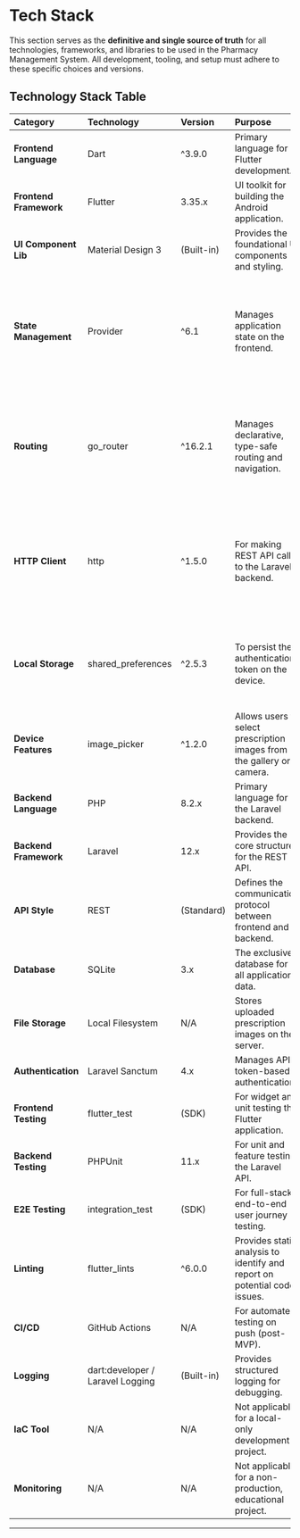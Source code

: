 # Tech Stack

<!--docs/architecture/[title].md-->

This section serves as the **definitive and single source of truth** for all technologies, frameworks, and libraries to be used in the Pharmacy Management System. All development, tooling, and setup must adhere to these specific choices and versions.

## Technology Stack Table

| Category | Technology | Version | Purpose | Rationale |
| :--- | :--- | :--- | :--- | :--- |
| **Frontend Language** | Dart | ^3.9.0 | Primary language for Flutter development. | Required by the Flutter framework. |
| **Frontend Framework**| Flutter | 3.35.x | UI toolkit for building the Android application. | A core, non-negotiable project requirement. |
| **UI Component Lib** | Material Design 3 | (Built-in) | Provides the foundational UI components and styling. | Specified in the UI/UX spec for a modern, dark theme. |
| **State Management** | Provider | ^6.1 | Manages application state on the frontend. | Explicitly required. The implementation will follow a simplified pattern, using global providers for cross-cutting concerns and feature-scoped providers for business logic, avoiding complex event systems. |
| **Routing** | go_router | ^16.2.1 | Manages declarative, type-safe routing and navigation. | Chosen for its robust, centralized redirect function, which is invaluable for handling the app's 4 distinct user roles and protected routes. This eliminates scattered auth logic and reduces total code volume. |
| **HTTP Client** | http | ^1.5.0 | For making REST API calls to the Laravel backend. | Chosen for its simplicity and minimal API surface, aligning with the project's goal of reducing dependencies. It replaces `dio` to eliminate the complexity of interceptors. |
| **Local Storage** | shared_preferences | ^2.5.3 | To persist the authentication token on the device. | Mandated as the exclusive method for token storage to simplify the architecture. It replaces `flutter_secure_storage` to remove platform-specific complexity. |
| **Device Features** | image_picker | ^1.2.0 | Allows users to select prescription images from the gallery or camera. | A core dependency for the prescription upload feature, abstracting platform-specific code for accessing device media. |
| **Backend Language** | PHP | 8.2.x | Primary language for the Laravel backend. | Required by the Laravel framework. |
| **Backend Framework**| Laravel | 12.x | Provides the core structure for the REST API. | A core, non-negotiable project requirement. |
| **API Style** | REST | (Standard) | Defines the communication protocol between frontend and backend. | Specified in the technical requirements. |
| **Database** | SQLite | 3.x | The exclusive database for all application data. | A critical, non-negotiable constraint for portability. |
| **File Storage** | Local Filesystem | N/A | Stores uploaded prescription images on the server. | Simplest approach for a local-only, zero-budget project. |
| **Authentication** | Laravel Sanctum | 4.x | Manages API token-based authentication. | Explicitly required in the technical specifications. |
| **Frontend Testing** | flutter_test | (SDK) | For widget and unit testing the Flutter application. | Standard, built-in testing framework for Flutter. |
| **Backend Testing** | PHPUnit | 11.x | For unit and feature testing the Laravel API. | Standard, built-in testing framework for Laravel. |
| **E2E Testing** | integration_test | (SDK) | For full-stack, end-to-end user journey testing. | Flutter's official package for integration testing. |
| **Linting** | flutter_lints | ^6.0.0 | Provides static analysis to identify and report on potential code issues. | Enforces a consistent coding style and helps prevent common errors, improving code quality and maintainability. |
| **CI/CD** | GitHub Actions | N/A | For automated testing on push (post-MVP). | Mentioned as a "Should-have" in the technical specs. |
| **Logging** | dart:developer / Laravel Logging | (Built-in) | Provides structured logging for debugging. | Specified in the technical requirements. |
| **IaC Tool** | N/A | N/A | Not applicable for a local-only development project. | Out of scope; no cloud infrastructure will be provisioned. |
| **Monitoring** | N/A | N/A | Not applicable for a non-production, educational project. | Out of scope; no production monitoring is required. |

---